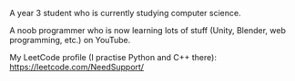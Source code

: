 A year 3 student who is currently studying computer science.

A noob programmer who is now learning lots of stuff (Unity, Blender, web programming, etc.) on YouTube.

My LeetCode profile (I practise Python and C++ there): https://leetcode.com/NeedSupport/


<!---
NeedSuqqort/NeedSuqqort is a ✨ special ✨ repository because its `README.md` (this file) appears on your GitHub profile.
You can click the Preview link to take a look at your changes.
--->
